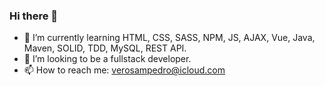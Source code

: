 ### Hi there 👋

- 🌱 I’m currently learning HTML, CSS, SASS, NPM, JS, AJAX, Vue, Java, Maven, SOLID, TDD, MySQL, REST API.
- 🤔 I’m looking to be a fullstack developer.
- 📫 How to reach me: verosampedro@icloud.com

